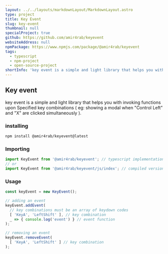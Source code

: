 ```yaml
---
layout: ../../layouts/markdownLayout/MarkdownLayout.astro
type: project
title: Key Event
slug: key-event
thumbnail: null
specialProject: true
github: https://github.com/amir4rab/keyevent
websiteAddress: null
npmPackage: https://www.npmjs.com/package/@amir4rab/keyevent
tags:
  - typescript
  - npm-project
  - open-source-project
shortInfo: 'key event is a simple and light library that helps you with invoking functions upon Specified key combinations ( eg: showing a modal when "Control Left" and "X" are clicked simultaneously ).'
---
```


## Key event

key event is a simple and light library that helps you with invoking functions upon Specified key combinations ( eg: showing a modal when "Control Left" and "X" are clicked simultaneously ).

### installing
```bash
npm install @amir4rab/keyevent@latest
```

### Importing
```javascript
import KeyEvent from '@amir4rab/keyevent'; // typescript implementation
// or
import KeyEvent from '@amir4rab/keyevent/js/index'; // compiled version in javascript
```

### Usage

```javascript
const keyEvent = new KeyEvent();

// adding an event
keyEvent.addEvent( 
  // key combinations must be an array of keydown codes
  [ 'KeyA', 'LeftShift' ], // key combination
  _ => { console.log('event') } // event function
);

// removing an event
keyEvent.removeEvent(
  [ 'KeyA', 'LeftShift' ] // key combination
);
```